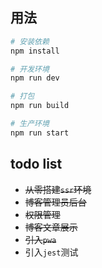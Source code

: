## 用法

```bash
# 安装依赖
npm install

# 开发环境
npm run dev

# 打包
npm run build

# 生产环境
npm run start
```

## todo list

- ~~从零搭建`ssr`环境~~
- ~~博客管理员后台~~
- ~~权限管理~~
- ~~博客文章展示~~
- ~~引入`pwa`~~
- 引入`jest`测试
